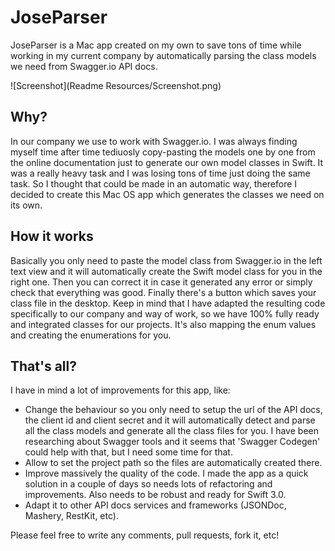 # JoseParser
JoseParser is a Mac app created on my own to save tons of time while working in my current company by automatically parsing the class models we need from Swagger.io API docs.

![Screenshot](Readme Resources/Screenshot.png)

## Why?
In our company we use to work with Swagger.io. I was always finding myself time after time tediuosly copy-pasting the models one by one from the online documentation just to generate our own model classes in Swift. It was a really heavy task and I was losing tons of time just doing the same task. So I thought that could be made in an automatic way, therefore I decided to create this Mac OS app which generates the classes we need on its own.

## How it works
Basically you only need to paste the model class from Swagger.io in the left text view and it will automatically create the Swift model class for you in the right one. Then you can correct it in case it generated any error or simply check that everything was good. Finally there's a button which saves your class file in the desktop. Keep in mind that I have adapted the resulting code specifically to our company and way of work, so we have 100% fully ready and integrated classes for our projects. It's also mapping the enum values and creating the enumerations for you.

## That's all?
I have in mind a lot of improvements for this app, like:
- Change the behaviour so you only need to setup the url of the API docs, the client id and client secret and it will automatically detect and parse all the class models and generate all the class files for you. I have been researching about Swagger tools and it seems  that 'Swagger Codegen' could help with that, but I need some time for that.
- Allow to set the project path so the files are automatically created there.
- Improve massively the quality of the code. I made the app as a quick solution in a couple of days so needs lots of refactoring and improvements. Also needs to be robust and ready for Swift 3.0.
- Adapt it to other API docs services and frameworks (JSONDoc, Mashery, RestKit, etc).

Please feel free to write any comments, pull requests, fork it, etc!
